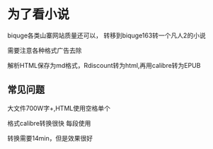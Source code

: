 # 为了看小说

biquge各类山寨网站质量还可以，
转移到biquge163转一个凡人2的小说

需要注意各种格式广告去除

解析HTML保存为md格式，Rdiscount转为html,再用calibre转为EPUB

## 常见问题

大文件700W字+,HTML使用空格单个<p>格式calibre转换很快
每段使用<p>转换需要14min，但是效果很好




